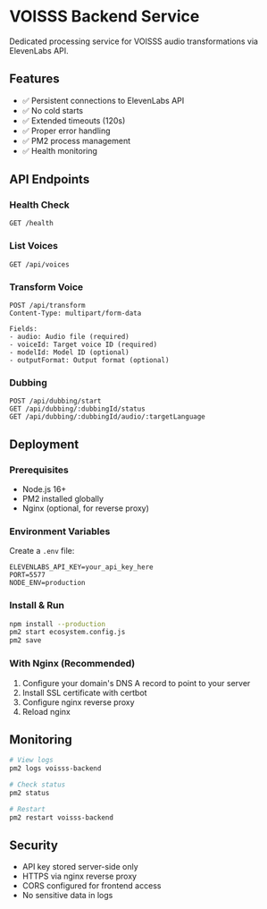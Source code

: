 # VOISSS Backend Service

Dedicated processing service for VOISSS audio transformations via ElevenLabs API.

## Features

- ✅ Persistent connections to ElevenLabs API
- ✅ No cold starts
- ✅ Extended timeouts (120s)
- ✅ Proper error handling
- ✅ PM2 process management
- ✅ Health monitoring

## API Endpoints

### Health Check
```
GET /health
```

### List Voices
```
GET /api/voices
```

### Transform Voice
```
POST /api/transform
Content-Type: multipart/form-data

Fields:
- audio: Audio file (required)
- voiceId: Target voice ID (required)
- modelId: Model ID (optional)
- outputFormat: Output format (optional)
```

### Dubbing
```
POST /api/dubbing/start
GET /api/dubbing/:dubbingId/status
GET /api/dubbing/:dubbingId/audio/:targetLanguage
```

## Deployment

### Prerequisites
- Node.js 16+
- PM2 installed globally
- Nginx (optional, for reverse proxy)

### Environment Variables

Create a `.env` file:
```env
ELEVENLABS_API_KEY=your_api_key_here
PORT=5577
NODE_ENV=production
```

### Install & Run

```bash
npm install --production
pm2 start ecosystem.config.js
pm2 save
```

### With Nginx (Recommended)

1. Configure your domain's DNS A record to point to your server
2. Install SSL certificate with certbot
3. Configure nginx reverse proxy
4. Reload nginx

## Monitoring

```bash
# View logs
pm2 logs voisss-backend

# Check status
pm2 status

# Restart
pm2 restart voisss-backend
```

## Security

- API key stored server-side only
- HTTPS via nginx reverse proxy
- CORS configured for frontend access
- No sensitive data in logs